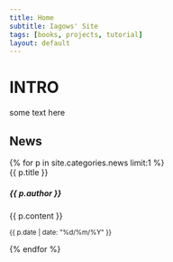 ```yaml
---
title: Home
subtitle: Iagows' Site
tags: [books, projects, tutorial]
layout: default
---
```

# INTRO

some text here

## News

<div class="container">
	<div class="row">
{% for p in site.categories.news limit:1 %}
		<div class="col-sm-6 col-lg-3 py-2">
			<div class="card h-100 border-dark mb-3" style="max-width: 18rem;">
				<div class="card-header">{{ p.title }}</div>
				<div class="card-body text-dark">
					<h5 class="card-title">{{ p.author }}</h5>
					<p class="card-text">{{ p.content }}</p>
					 <p class="card-text"><small class="text-muted">{{ p.date | date: "%d/%m/%Y" }}</small></p>
				</div>
			</div>
		</div>
{% endfor %}
	</div>
</div>